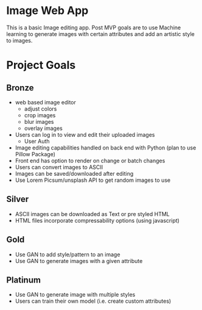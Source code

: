 # Image Web App
This is a basic Image editing app. Post MVP goals are to use Machine learning to generate images with certain attributes and add an artistic style to images.
# Project Goals
 
## Bronze

 * web based image editor
   * adjust colors
   * crop images
   * blur images
   * overlay images 
 * Users can log in to view and edit their uploaded images
   * User Auth
 * Image editing capabilities handled on back end with Python (plan to use Pillow Package)
 * Front end has option to render on change or batch changes 
 * Users can convert images to ASCII
 * Images can be saved/downloaded after editing
 * Use Lorem Picsum/unsplash API to get random images to use

## Silver 
 * ASCII images can be downloaded as Text or pre styled HTML 
 * HTML files incorporate compressability options (using javascript)
 
## Gold

* Use GAN to add style/pattern to an image
* Use GAN to generate images with a given attribute

## Platinum

* Use GAN to generate image with multiple styles 
* Users can train their own model (i.e. create custom attributes)



